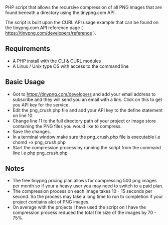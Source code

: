 PHP script that allows the recursive compression of all PNG images that are found beneath a directory using the tinypng.com API.

The script is built upon the CURL API usage example that can be found on the tinypng.com API reference page ( https://tinypng.com/developers/reference ).

## Requirements ##

- A PHP install with the CLI & CURL modules
- A Linux / Unix type OS with access to the command line

## Basic Usage ##

- Got to https://tinypng.com/developers and add your email address to subscribe and they will send you an email with a link. Click on this to get you API key for the service.
- Edit the png_crush.php file and add your API key to the define statement on line 10.
- Change line 11 to the full directory path of your project or image store containing the PNG files you would like to compress.
- Save the changes.
- In a terminal window make sure the png_crush.php file is executable i.e chomd +x png_crush.php
- Start the compression process by running the script from the command line i.e php png_crush.php

## Notes ##

- The free tinypng pricing plan allows for compressing 500 png images per month so if your a heavy user you may need to switch to a paid plan.
- The compression process on each image takes 10 - 15 seconds per second. So the process may take a long time to run to completion if your project contiains alot of PNG images.
- On average with the projects I have used the script on I have the compression process reduced the total file size of the images by 70 - 75%. 
